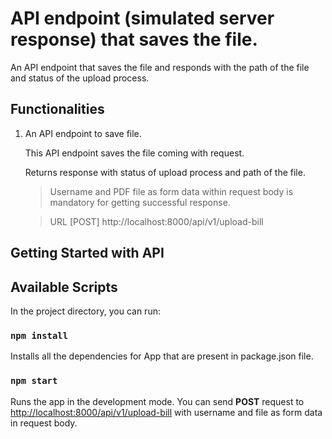 # API endpoint (simulated server response) that saves the file.
An API endpoint that saves the file and responds with the path of the file and status of the upload process.


## Functionalities
1.  An API endpoint to save file.

    This API endpoint saves the file coming with request.

    Returns response with status of upload process and path of the file.

    > Username and PDF file as form data within request body is mandatory for getting successful response.

    > URL [POST] http://localhost:8000/api/v1/upload-bill



## Getting Started with API

## Available Scripts

In the project directory, you can run:

### `npm install`

Installs all the dependencies for App that are present in package.json file.

### `npm start`

Runs the app in the development mode.
You can send **POST** request to [http://localhost:8000/api/v1/upload-bill](http://localhost:8000/api/v1/upload-bill) with username and file as form data in request body.
